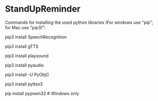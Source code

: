 # StandUpReminder


Commands for installing the used python libraries (For windows use "pip"; for Mac use "pip3)":

pip3 install SpeechRecognition

pip3 install gTTS

pip3 install playsound

pip3 install pyaudio

pip3 install -U PyObjC

pip3 install pyttsx3

pip install pypiwin32  # Windows only

